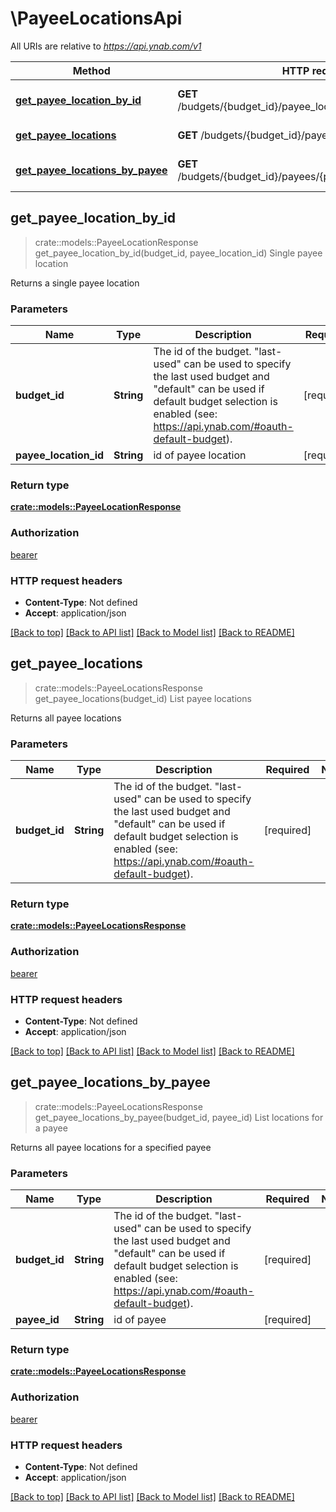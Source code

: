 # \PayeeLocationsApi

All URIs are relative to *https://api.ynab.com/v1*

Method | HTTP request | Description
------------- | ------------- | -------------
[**get_payee_location_by_id**](PayeeLocationsApi.md#get_payee_location_by_id) | **GET** /budgets/{budget_id}/payee_locations/{payee_location_id} | Single payee location
[**get_payee_locations**](PayeeLocationsApi.md#get_payee_locations) | **GET** /budgets/{budget_id}/payee_locations | List payee locations
[**get_payee_locations_by_payee**](PayeeLocationsApi.md#get_payee_locations_by_payee) | **GET** /budgets/{budget_id}/payees/{payee_id}/payee_locations | List locations for a payee



## get_payee_location_by_id

> crate::models::PayeeLocationResponse get_payee_location_by_id(budget_id, payee_location_id)
Single payee location

Returns a single payee location

### Parameters


Name | Type | Description  | Required | Notes
------------- | ------------- | ------------- | ------------- | -------------
**budget_id** | **String** | The id of the budget. \"last-used\" can be used to specify the last used budget and \"default\" can be used if default budget selection is enabled (see: https://api.ynab.com/#oauth-default-budget). | [required] |
**payee_location_id** | **String** | id of payee location | [required] |

### Return type

[**crate::models::PayeeLocationResponse**](PayeeLocationResponse.md)

### Authorization

[bearer](../README.md#bearer)

### HTTP request headers

- **Content-Type**: Not defined
- **Accept**: application/json

[[Back to top]](#) [[Back to API list]](../README.md#documentation-for-api-endpoints) [[Back to Model list]](../README.md#documentation-for-models) [[Back to README]](../README.md)


## get_payee_locations

> crate::models::PayeeLocationsResponse get_payee_locations(budget_id)
List payee locations

Returns all payee locations

### Parameters


Name | Type | Description  | Required | Notes
------------- | ------------- | ------------- | ------------- | -------------
**budget_id** | **String** | The id of the budget. \"last-used\" can be used to specify the last used budget and \"default\" can be used if default budget selection is enabled (see: https://api.ynab.com/#oauth-default-budget). | [required] |

### Return type

[**crate::models::PayeeLocationsResponse**](PayeeLocationsResponse.md)

### Authorization

[bearer](../README.md#bearer)

### HTTP request headers

- **Content-Type**: Not defined
- **Accept**: application/json

[[Back to top]](#) [[Back to API list]](../README.md#documentation-for-api-endpoints) [[Back to Model list]](../README.md#documentation-for-models) [[Back to README]](../README.md)


## get_payee_locations_by_payee

> crate::models::PayeeLocationsResponse get_payee_locations_by_payee(budget_id, payee_id)
List locations for a payee

Returns all payee locations for a specified payee

### Parameters


Name | Type | Description  | Required | Notes
------------- | ------------- | ------------- | ------------- | -------------
**budget_id** | **String** | The id of the budget. \"last-used\" can be used to specify the last used budget and \"default\" can be used if default budget selection is enabled (see: https://api.ynab.com/#oauth-default-budget). | [required] |
**payee_id** | **String** | id of payee | [required] |

### Return type

[**crate::models::PayeeLocationsResponse**](PayeeLocationsResponse.md)

### Authorization

[bearer](../README.md#bearer)

### HTTP request headers

- **Content-Type**: Not defined
- **Accept**: application/json

[[Back to top]](#) [[Back to API list]](../README.md#documentation-for-api-endpoints) [[Back to Model list]](../README.md#documentation-for-models) [[Back to README]](../README.md)

